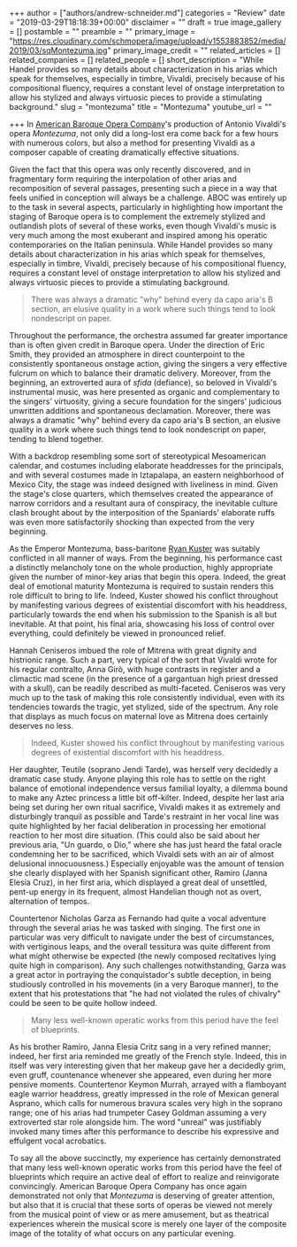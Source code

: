 +++
author = ["authors/andrew-schneider.md"]
categories = "Review"
date = "2019-03-29T18:18:39+00:00"
disclaimer = ""
draft = true
image_gallery = []
postamble = ""
preamble = ""
primary_image = "https://res.cloudinary.com/schmopera/image/upload/v1553883852/media/2019/03/sqMontezuma.jpg"
primary_image_credit = ""
related_articles = []
related_companies = []
related_people = []
short_description = "While Handel provides so many details about characterization in his arias which speak for themselves, especially in timbre, Vivaldi, precisely because of his compositional fluency, requires a constant level of onstage interpretation to allow his stylized and always virtuosic pieces to provide a stimulating background."
slug = "montezuma"
title = "Montezuma"
youtube_url = ""

+++
In [American Baroque Opera Company](/scene/companies/american-baroque-opera-co/)'s production of Antonio Vivaldi's opera _Montezuma_, not only did a long-lost era come back for a few hours with numerous colors, but also a method for presenting Vivaldi as a composer capable of creating dramatically effective situations.

Given the fact that this opera was only recently discovered, and in fragmentary form requiring the interpolation of other arias and recomposition of several passages, presenting such a piece in a way that feels unified in conception will always be a challenge. ABOC was entirely up to the task in several aspects, particularly in highlighting how important the staging of Baroque opera is to complement the extremely stylized and outlandish plots of several of these works, even though Vivaldi's music is very much among the most exuberant and inspired among his operatic contemporaries on the Italian peninsula. While Handel provides so many details about characterization in his arias which speak for themselves, especially in timbre, Vivaldi, precisely because of his compositional fluency, requires a constant level of onstage interpretation to allow his stylized and always virtuosic pieces to provide a stimulating background.

>There was always a dramatic "why" behind every da capo aria's B section, an elusive quality in a work where such things tend to look nondescript on paper.

Throughout the performance, the orchestra assumed far greater importance than is often given credit in Baroque opera. Under the direction of Eric Smith, they provided an atmosphere in direct counterpoint to the consistently spontaneous onstage action, giving the singers a very effective fulcrum on which to balance their dramatic delivery. Moreover, from the beginning, an extroverted aura of _sfida_ (defiance), so beloved in Vivaldi's instrumental music, was here presented as organic and complementary to the singers' virtuosity, giving a secure foundation for the singers' judicious unwritten additions and spontaneous declamation. Moreover, there was always a dramatic "why" behind every da capo aria's B section, an elusive quality in a work where such things tend to look nondescript on paper, tending to blend together.

With a backdrop resembling some sort of stereotypical Mesoamerican calendar, and costumes including elaborate headdresses for the principals, and with several costumes made in Iztapalapa, an eastern neighborhood of Mexico City, the stage was indeed designed with liveliness in mind. Given the stage's close quarters, which themselves created the appearance of narrow corridors and a resultant aura of conspiracy, the inevitable culture clash brought about by the interposition of the Spaniards' elaborate ruffs was even more satisfactorily shocking than expected from the very beginning.

As the Emperor Montezuma, bass-baritone [Ryan Kuster](/scene/people/ryan-kuster/) was suitably conflicted in all manner of ways. From the beginning, his performance cast a distinctly melancholy tone on the whole production, highly appropriate given the number of minor-key arias that begin this opera. Indeed, the great deal of emotional maturity Montezuma is required to sustain renders this role difficult to bring to life. Indeed, Kuster showed his conflict throughout by manifesting various degrees of existential discomfort with his headdress, particularly towards the end when his submission to the Spanish is all but inevitable. At that point, his final aria, showcasing his loss of control over everything, could definitely be viewed in pronounced relief.

Hannah Ceniseros imbued the role of Mitrena with great dignity and histrionic range. Such a part, very typical of the sort that Vivaldi wrote for his regular contralto, Anna Girò, with huge contrasts in register and a climactic mad scene (in the presence of a gargantuan high priest dressed with a skull), can be readily described as multi-faceted. Ceniseros was very much up to the task of making this role consistently individual, even with its tendencies towards the tragic, yet stylized, side of the spectrum. Any role that displays as much focus on maternal love as Mitrena does certainly deserves no less.

>Indeed, Kuster showed his conflict throughout by manifesting various degrees of existential discomfort with his headdress.

Her daughter, Teutile (soprano Jendi Tarde), was herself very decidedly a dramatic case study. Anyone playing this role has to settle on the right balance of emotional independence versus familial loyalty, a dilemma bound to make any Aztec princess a little bit off-kilter. Indeed, despite her last aria being set during her own ritual sacrifice, Vivaldi makes it as extremely and disturbingly tranquil as possible and Tarde's restraint in her vocal line was quite highlighted by her facial deliberation in processing her emotional reaction to her most dire situation. (This could also be said about her previous aria, "Un guardo, o Dio," where she has just heard the fatal oracle condemning her to be sacrificed, which Vivaldi sets with an air of almost delusional innocuousness.) Especially enjoyable was the amount of tension she clearly displayed with her Spanish significant other, Ramiro (Janna Elesia Cruz), in her first aria, which displayed a great deal of unsettled, pent-up energy in its frequent, almost Handelian though not as overt, alternation of tempos.

Countertenor Nicholas Garza as Fernando had quite a vocal adventure through the several arias he was tasked with singing. The first one in particular was very difficult to navigate under the best of circumstances, with vertiginous leaps, and the overall tessitura was quite different from what might otherwise be expected (the newly composed recitatives lying quite high in comparison). Any such challenges notwithstanding, Garza was a great actor in portraying the conquistador's subtle deception, in being studiously controlled in his movements (in a very Baroque manner), to the extent that his protestations that "he had not violated the rules of chivalry" could be seen to be quite hollow indeed.

>Many less well-known operatic works from this period have the feel of blueprints.

As his brother Ramiro, Janna Elesia Critz sang in a very refined manner; indeed, her first aria reminded me greatly of the French style. Indeed, this in itself was very interesting given that her makeup gave her a decidedly grim, even gruff, countenance whenever she appeared, even during her more pensive moments. Countertenor Keymon Murrah, arrayed with a flamboyant eagle warrior headdress, greatly impressed in the role of Mexican general Asprano, which calls for numerous bravura scales very high in the soprano range; one of his arias had trumpeter Casey Goldman assuming a very extroverted star role alongside him. The word "unreal" was justifiably invoked many times after this performance to describe his expressive and effulgent vocal acrobatics.

To say all the above succinctly, my experience has certainly demonstrated that many less well-known operatic works from this period have the feel of blueprints which require an active deal of effort to realize and reinvigorate convincingly. American Baroque Opera Company has once again demonstrated not only that _Montezuma_ is deserving of greater attention, but also that it is crucial that these sorts of operas be viewed not merely from the musical point of view or as mere amusement, but as theatrical experiences wherein the musical score is merely one layer of the composite image of the totality of what occurs on any particular evening.